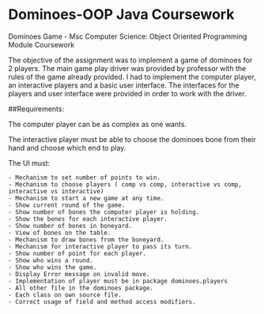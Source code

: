 Dominoes-OOP Java Coursework
===========

Dominoes Game - Msc Computer Science: Object Oriented Programming Module Coursework


The objective of the assignment was to implement a game of dominoes for 2 players. The main game play driver was provided by professor with the rules of the game already provided. I had to implement the computer player, an interactive players and a basic user interface. The interfaces for the players and user interface were provided in order to work with the driver.

##Requirements:

The computer player can be as complex as one wants.

The interactive player must be able to choose the dominoes bone from their hand and choose which end to play.

The UI must:

	- Mechanism to set number of points to win.
	- Mechanism to choose players ( comp vs comp, interactive vs comp, interactive vs interactive)
	- Mechanism to start a new game at any time.
	- Show current round of the game.
	- Show number of bones the computer player is holding.
	- Show the bones for each interactive player.
	- Show number of bones in boneyard.
	- View of bones on the table.
	- Mechanism to draw bones from the boneyard.
	- Mechanism for interactive player to pass its turn.
	- Show number of point for each player.
	- Show who wins a round.
	- Show who wins the game.
	- Display Error message on invalid move.
	- Implementation of player must be in package dominoes.players
	- All other file in the dominoes package.
	- Each class on own source file.
	- Correct usage of field and method access modifiers.
	
